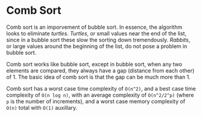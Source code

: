 # Comb Sort #

Comb sort is an imporvement of bubble sort. In essence, the algorithm looks to eliminate *turtles*. *Turtles*, or small values near the end of the list, since in a bubble sort these slow the sorting down tremendously. *Rabbits*, or large values around the beginning of the list, do not pose a problem in bubble sort. 

Comb sort works like bubble sort, except in bubble sort, when any two elements are compared, they always have a gap (distance from each other) of 1. The basic idea of comb sort is that the gap can be much more than 1.

Comb sort has a worst case time complexity of `O(n^2)`, and a best case time complexity of `O(n log n)`, with an average complexity of `O(n^2/2^p)` (where `p` is the number of increments), and a worst case memory complexity of `O(n)` total with `O(1)` auxillary.
